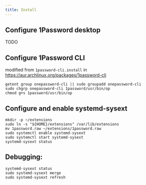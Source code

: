 ```yaml
---
title: Install 
---
```


## Configure 1Password desktop

TODO

## Configure 1Password CLI

modified from `1password-cli.install` in https://aur.archlinux.org/packages/1password-cli

    getent group onepassword-cli || sudo groupadd onepassword-cli
    sudo chgrp onepassword-cli 1password/usr/bin/op
    chmod g+s 1password/usr/bin/op

## Configure and enable systemd-sysext

    mkdir -p ~/extensions
    sudo ln -s "${HOME}/extensions" /var/lib/extensions
    mv 1password.raw ~/extensions/1password.raw
    sudo systemctl enable systemd-sysext
    sudo systemctl start systemd-sysext
    systemd-sysext status

## Debugging:

    systemd-sysext status
    sudo systemd-sysext merge
    sudo systemd-sysext refresh
